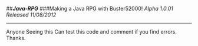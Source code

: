 ##___Java-RPG___
###Making a Java RPG with Buster52000! 
_Alpha 1.0.01 Released 11/08/2012_
<hr>
Anyone Seeing this Can test this code and comment if you find errors. Thanks.

